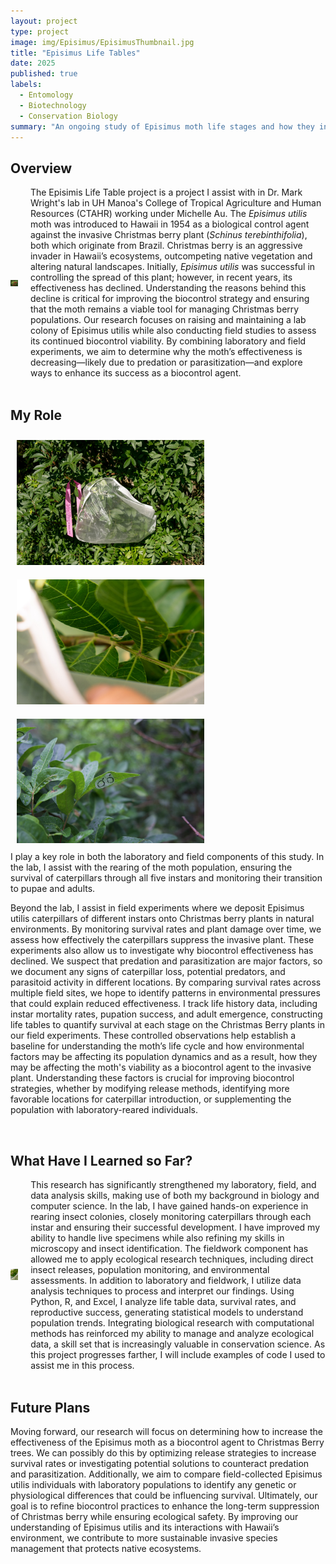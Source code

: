 ```yaml
---
layout: project
type: project
image: img/Episimus/EpisimusThumbnail.jpg
title: "Episimus Life Tables"
date: 2025
published: true
labels:
  - Entomology
  - Biotechnology
  - Conservation Biology
summary: "An ongoing study of Episimus moth life stages and how they interact with the invasive Christmas Berry Tree."
---
```


## Overview
<div style="display: flex; align-items: center;">
  <div style="margin-right: 20px;">
    <img width="200px" src="../img/Episimus/ChristmasBerry.jpg" alt="Christmas Berry Tree">
  </div>
  <div>
    The Episimis Life Table project is a project I assist with in Dr. Mark Wright's lab in UH Manoa's College of Tropical Agriculture and Human Resources (CTAHR) working under Michelle Au. The <i>Episimus utilis</i> moth was introduced to Hawaii in 1954 as a biological control agent against the invasive Christmas berry plant (<i>Schinus terebinthifolia</i>), both which originate from Brazil. Christmas berry is an aggressive invader in Hawaii’s ecosystems, outcompeting native vegetation and altering natural landscapes. Initially, <i>Episimus utilis</i> was successful in controlling the spread of this plant; however, in recent years, its effectiveness has declined. Understanding the reasons behind this decline is critical for improving the biocontrol strategy and ensuring that the moth remains a viable tool for managing Christmas berry populations. Our research focuses on raising and maintaining a lab colony of Episimus utilis while also conducting field studies to assess its continued biocontrol viability. By combining laboratory and field experiments, we aim to determine why the moth’s effectiveness is decreasing—likely due to predation or parasitization—and explore ways to enhance its success as a biocontrol agent.
  </div>
</div>

<br>

## My Role
<div class="text-center p-4">
    <img width="300px" style="margin: 10px;" src="../img/Episimus/EpisimusBag.jpeg" class="img-thumbnail" >
    <img width="300px" style="margin: 10px;" src="../img/Episimus/EpisimusCat1.jpeg" class="img-thumbnail" >
    <img width="300px" style="margin: 10px;" src="../img/Episimus/EpisimusEggs.jpeg" class="img-thumbnail" >
</div>
I play a key role in both the laboratory and field components of this study. In the lab, I assist with the rearing of the moth population, ensuring the survival of caterpillars through all five instars and monitoring their transition to pupae and adults. 

Beyond the lab, I assist in field experiments where we deposit Episimus utilis caterpillars of different instars onto Christmas berry plants in natural environments. By monitoring survival rates and plant damage over time, we assess how effectively the caterpillars suppress the invasive plant. These experiments also allow us to investigate why biocontrol effectiveness has declined. We suspect that predation and parasitization are major factors, so we document any signs of caterpillar loss, potential predators, and parasitoid activity in different locations. By comparing survival rates across multiple field sites, we hope to identify patterns in environmental pressures that could explain reduced effectiveness. I track life history data, including instar mortality rates, pupation success, and adult emergence, constructing life tables to quantify survival at each stage on the Christmas Berry plants in our field experiments. These controlled observations help establish a baseline for understanding the moth’s life cycle and how environmental factors may be affecting its population dynamics and as a result, how they may be affecting the moth's viability as a biocontrol agent to the invasive plant. Understanding these factors is crucial for improving biocontrol strategies, whether by modifying release methods, identifying more favorable locations for caterpillar introduction, or supplementing the population with laboratory-reared individuals.

<br>

## What Have I Learned so Far?
<div style="display: flex; align-items: center;">
  <div style="margin-right: 20px;">
    <img width="200px" src="../img/Episimus/EpisimusCat2.jpeg" alt="Episimus Caterpillar 2">
  </div>
  <div>
    This research has significantly strengthened my laboratory, field, and data analysis skills, making use of both my background in biology and computer science. In the lab, I have gained hands-on experience in rearing insect colonies, closely monitoring caterpillars through each instar and ensuring their successful development. I have improved my ability to handle live specimens while also refining my skills in microscopy and insect identification. The fieldwork component has allowed me to apply ecological research techniques, including direct insect releases, population monitoring, and environmental assessments. In addition to laboratory and fieldwork, I utilize data analysis techniques to process and interpret our findings. Using Python, R, and Excel, I analyze life table data, survival rates, and reproductive success, generating statistical models to understand population trends. Integrating biological research with computational methods has reinforced my ability to manage and analyze ecological data, a skill set that is increasingly valuable in conservation science. As this project progresses farther, I will include examples of code I used to assist me in this process.
  </div>
</div>

<br>

## Future Plans
Moving forward, our research will focus on determining how to increase the effectiveness of the Episimus moth as a biocontrol agent to Christmas Berry trees. We can possibly do this by optimizing release strategies to increase survival rates or investigating potential solutions to counteract predation and parasitization. Additionally, we aim to compare field-collected Episimus utilis individuals with laboratory populations to identify any genetic or physiological differences that could be influencing survival. Ultimately, our goal is to refine biocontrol practices to enhance the long-term suppression of Christmas berry while ensuring ecological safety. By improving our understanding of Episimus utilis and its interactions with Hawaii’s environment, we contribute to more sustainable invasive species management that protects native ecosystems.
